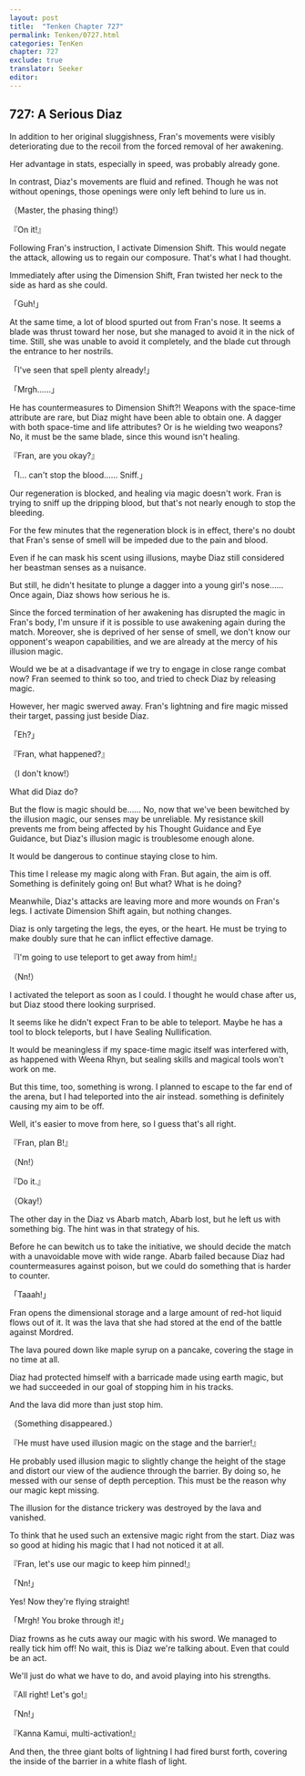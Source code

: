 ```yaml
---
layout: post
title:  "Tenken Chapter 727"
permalink: Tenken/0727.html
categories: TenKen
chapter: 727
exclude: true
translator: Seeker
editor: 
---
```

<h2 id="ch727">727: A Serious Diaz</h2>
<p>In addition to her original sluggishness, Fran's movements were visibly deteriorating due to the recoil from the forced removal of her awakening.</p>

<p>Her advantage in stats, especially in speed, was probably already gone.</p>

<p>In contrast, Diaz's movements are fluid and refined. Though he was not without openings, those openings were only left behind to lure us in.</p>

<p>（Master, the phasing thing!）</p>
<p>『On it!』</p>

<p>Following Fran's instruction, I activate Dimension Shift. This would negate the attack, allowing us to regain our composure. That's what I had thought.</p>

<p>Immediately after using the Dimension Shift, Fran twisted her neck to the side as hard as she could.</p>

<p>「Guh!」</p>

<p>At the same time, a lot of blood spurted out from Fran's nose. It seems a blade was thrust toward her nose, but she managed to avoid it in the nick of time. Still, she was unable to avoid it completely, and the blade cut through the entrance to her nostrils.</p>

<p>「I've seen that spell plenty already!」</p>
<p>「Mrgh……」</p>

<p>He has countermeasures to Dimension Shift?! Weapons with the space-time attribute are rare, but Diaz might have been able to obtain one. A dagger with both space-time and life attributes? Or is he wielding two weapons? No, it must be the same blade, since this wound isn't healing.</p>

<p>『Fran, are you okay?』</p>
<p>「I… can't stop the blood…… Sniff.」</p>

<p>Our regeneration is blocked, and healing via magic doesn't work. Fran is trying to sniff up the dripping blood, but that's not nearly enough to stop the bleeding.</p>

<p>For the few minutes that the regeneration block is in effect, there's no doubt that Fran's sense of smell will be impeded due to the pain and blood.</p>

<p>Even if he can mask his scent using illusions, maybe Diaz still considered her beastman senses as a nuisance.</p>

<p>But still, he didn't hesitate to plunge a dagger into a young girl's nose…… Once again, Diaz shows how serious he is.</p>

<p>Since the forced termination of her awakening has disrupted the magic in Fran's body, I'm unsure if it is possible to use awakening again during the match. Moreover, she is deprived of her sense of smell, we don't know our opponent's weapon capabilities, and we are already at the mercy of his illusion magic.</p>

<p>Would we be at a disadvantage if we try to engage in close range combat now? Fran seemed to think so too, and tried to check Diaz by releasing magic.</p>

<p>However, her magic swerved away. Fran's lightning and fire magic missed their target, passing just beside Diaz.</p>

<p>「Eh?」</p>
<p>『Fran, what happened?』</p>
<p>（I don't know!）</p>

<p>What did Diaz do?</p>

<p>But the flow is magic should be…… No, now that we've been bewitched by the illusion magic, our senses may be unreliable. My resistance skill prevents me from being affected by his Thought Guidance and Eye Guidance, but Diaz's illusion magic is troublesome enough alone.</p>

<p>It would be dangerous to continue staying close to him.</p>

<p>This time I release my magic along with Fran. But again, the aim is off. Something is definitely going on! But what? What is he doing?</p>

<p>Meanwhile, Diaz's attacks are leaving more and more wounds on Fran's legs. I activate Dimension Shift again, but nothing changes.</p>

<p>Diaz is only targeting the legs, the eyes, or the heart. He must be trying to make doubly sure that he can inflict effective damage.</p>

<p>『I'm going to use teleport to get away from him!』</p>
<p>（Nn!）</p>

<p>I activated the teleport as soon as I could. I thought he would chase after us, but Diaz stood there looking surprised.</p>

<p>It seems like he didn't expect Fran to be able to teleport. Maybe he has a tool to block teleports, but I have Sealing Nullification.</p>

<p>It would be meaningless if my space-time magic itself was interfered with, as happened with Weena Rhyn, but sealing skills and magical tools won't work on me.</p>

<p>But this time, too, something is wrong. I planned to escape to the far end of the arena, but I had teleported into the air instead. something is definitely causing my aim to be off.</p>

<p>Well, it's easier to move from here, so I guess that's all right.</p>

<p>『Fran, plan B!』</p>
<p>（Nn!）</p>
<p>『Do it.』</p>
<p>（Okay!）</p>

<p>The other day in the Diaz vs Abarb match, Abarb lost, but he left us with something big. The hint was in that strategy of his.</p>

<p>Before he can bewitch us to take the initiative, we should decide the match with a unavoidable move with wide range. Abarb failed because Diaz had countermeasures against poison, but we could do something that is harder to counter.</p>

<p>「Taaah!」</p>

<p>Fran opens the dimensional storage and a large amount of red-hot liquid flows out of it. It was the lava that she had stored at the end of the battle against Mordred.</p>

<p>The lava poured down like maple syrup on a pancake, covering the stage in no time at all.</p>

<p>Diaz had protected himself with a barricade made using earth magic, but we had succeeded in our goal of stopping him in his tracks.</p>

<p>And the lava did more than just stop him.</p>

<p>（Something disappeared.）</p>
<p>『He must have used illusion magic on the stage and the barrier!』</p>

<p>He probably used illusion magic to slightly change the height of the stage and distort our view of the audience through the barrier. By doing so, he messed with our sense of depth perception. This must be the reason why our magic kept missing.</p>

<p>The illusion for the distance trickery was destroyed by the lava and vanished.</p>

<p>To think that he used such an extensive magic right from the start. Diaz was so good at hiding his magic that I had not noticed it at all.</p>

<p>『Fran, let's use our magic to keep him pinned!』</p>
<p>「Nn!」</p>

<p>Yes! Now they're flying straight!</p>

<p>「Mrgh! You broke through it!」</p>

<p>Diaz frowns as he cuts away our magic with his sword. We managed to really tick him off! No wait, this is Diaz we're talking about. Even that could be an act.</p>

<p>We'll just do what we have to do, and avoid playing into his strengths.</p>

<p>『All right! Let's go!』</p>
<p>「Nn!」</p>
<p>『Kanna Kamui, multi-activation!』</p>

<p>And then, the three giant bolts of lightning I had fired burst forth, covering the inside of the barrier in a white flash of light.</p>




